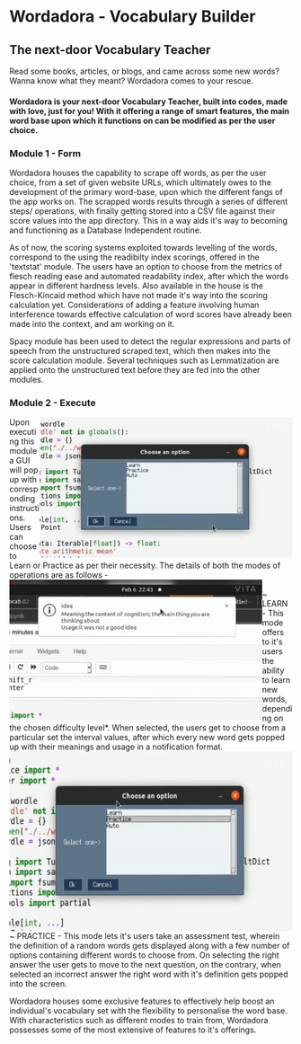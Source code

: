 # Wordadora - Vocabulary Builder
## The next-door Vocabulary Teacher
Read some books, articles, or blogs, and came across some new words? Wanna know what they meant? Wordadora comes to your rescue.

#### Wordadora is your next-door Vocabulary Teacher, built into codes, made with love, just for you! With it offering a range of smart features, the main word base upon which it functions on can be modified as per the user choice.

### Module 1 - Form
Wordadora houses the capability to scrape off words, as per the user choice, from a set of given website URLs, which ultimately owes to the development of the primary word-base, upon which the different fangs of the app works on. The scrapped words results through a series of different steps/ operations, with finally getting stored into a CSV file against their score values into the app directory. This in a way aids it's way to becoming and functioning as a Database Independent routine.

As of now, the scoring systems exploited towards levelling of the words, correspond to the using the readibilty index scorings, offered in the 'textstat' module. The users have an option to choose from the metrics of flesch reading ease and automated readability index, after which the words appear in different hardness levels. Also available in the house is the Flesch-Kincaid method which have not made it's way into the scoring calculation yet. Considerations of adding a feature involving human interference towards effective calculation of word scores have already been made into the context, and am working on it.

Spacy module has been used to detect the regular expressions and parts of speech from the unstructured scraped text, which then makes into the score calculation module. Several techniques such as Lemmatization are applied onto the unstructured text before they are fed into the other modules.

### Module 2 - Execute 
<img align="right" alt="GIF" src="https://github.com/ddebrup/Wordadora/blob/main/Images/Learn01.gif" width="450" height="250" />
Upon executing this module a GUI will pop up with corresponding instructions. Users can choose to Learn or Practice as per their necessity. The details of both the modes of operations are as follows -</br>
<img align="left" alt="GIF" src="https://github.com/ddebrup/Wordadora/blob/main/Images/Learn02.gif" width="450" height="250" />
</br>
~ LEARN - This mode offers to it's users the ability to learn new words, depending on the chosen difficulty level*. When selected, the users get to choose from a particular set the interval values, after which every new word gets popped up with their meanings and usage in a notification format.</br>
<img align="right" alt="GIF" src="https://github.com/ddebrup/Wordadora/blob/main/Images/Practice.gif" width="550" height="320" />
</br>
~ PRACTICE - This mode lets it's users take an assessment test, wherein the definition of a random words gets displayed along with a few number of options containing different words to choose from. On selecting the right answer the user gets to move to the next question, on the contrary, when selected an incorrect answer the right word with it's definition gets popped into the screen.










Wordadora houses some exclusive features to effectively help boost an individual's vocabulary set with the flexibility to personalise the word base. With characteristics such as different modes to train from, Wordadora possesses some of the most extensive of features to it's offerings.


</br>

</br>

